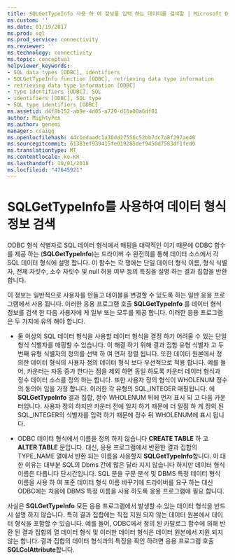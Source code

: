 ```yaml
---
title: SQLGetTypeInfo 사용 하 여 정보를 입력 하는 데이터를 검색할 | Microsoft Docs
ms.custom: ''
ms.date: 01/19/2017
ms.prod: sql
ms.prod_service: connectivity
ms.reviewer: ''
ms.technology: connectivity
ms.topic: conceptual
helpviewer_keywords:
- SQL data types [ODBC], identifiers
- SQLGetTypeInfo function [ODBC], retrieving data type information
- retrieving data type information [ODBC]
- type identifiers [ODBC], SQL
- identifiers [ODBC], SQL type
- SQL type identifiers [ODBC]
ms.assetid: d4f8b152-ab9e-4d05-a720-d10a08a6df81
author: MightyPen
ms.author: genemi
manager: craigg
ms.openlocfilehash: 44c1edaadc1a30dd27556c52bb7dc7a8f297ae48
ms.sourcegitcommit: 61381ef939415fe019285def9450d7583df1fed0
ms.translationtype: MT
ms.contentlocale: ko-KR
ms.lasthandoff: 10/01/2018
ms.locfileid: "47645921"
---
```

# <a name="retrieving-data-type-information-with-sqlgettypeinfo"></a>SQLGetTypeInfo를 사용하여 데이터 형식 정보 검색
ODBC 형식 식별자로 SQL 데이터 형식에서 매핑을 대략적인 이기 때문에 ODBC 함수를 제공 하는 (**SQLGetTypeInfo**)는 드라이버 수 완전히를 통해 데이터 소스에서 각 SQL 데이터 형식에 설명 합니다. 이 함수는 각 행에는 단일 데이터 형식 이름, 형식 식별자, 전체 자릿수, 소수 자릿수 및 null 허용 여부 등의 특징을 설명 하는 결과 집합을 반환 합니다.  
  
 이 정보는 일반적으로 사용자를 만들고 테이블을 변경할 수 있도록 하는 일반 응용 프로그램에서 사용 됩니다. 이러한 응용 프로그램 호출 **SQLGetTypeInfo** 를 데이터 형식 정보를 검색 한 다음 사용자에 게 일부 또는 모두를 제공 합니다. 이러한 응용 프로그램은 두 가지에 유의 해야 합니다.  
  
-   둘 이상의 SQL 데이터 형식을 사용할 데이터 형식을 결정 하기 어려울 수 있는 단일 형식 식별자를 매핑할 수 있습니다. 이 해결 하기 위해 결과 집합 유형 식별자 고 두 번째 유형 식별자의 정의를 선택 하 여 먼저 정렬 됩니다. 또한 데이터 원본에서 정의한 데이터 형식의 사용자 정의 데이터 형식 보다 우선적으로 적용 합니다. 예를 들어, 카운터는 자동 증가 한다는 점을 제외 하면 동일 하도록 카운터 데이터 형식과 정수 데이터 소스를 정의 하는 합니다. 또한 사용자 정의 형식이 WHOLENUM 정수의 동의어 임을 가정 합니다. 이러한 각 유형의 SQL_INTEGER 매핑됩니다. 에 **SQLGetTypeInfo** 결과 집합, 정수 WHOLENUM 뒤에 먼저 표시 되 고 다음 카운터입니다. 사용자 정의 하지만 카운터 전에 일치 하기 때문에 더 밀접 하 게 정의 된 SQL_INTEGER의 식별자를 입력 하기 때문에 정수 뒤 WHOLENUM에 표시 됩니다.  
  
-   ODBC 데이터 형식에서 이름을 정의 하지 않습니다 **CREATE TABLE** 하 고 **ALTER TABLE** 문입니다. 대신, 응용 프로그램에서 반환한 결과 집합의 TYPE_NAME 열에서 반환 되는 이름을 사용할지 **SQLGetTypeInfo**합니다. 이 대 한 이유는 대부분 SQL의 Dbms 간에 많은 달라 지지 않습니다 하지만 데이터 형식 이름은 다릅니다 단시간입니다. SQL 문을 구문 분석 및 DBMS 특정 데이터 형식 이름을 사용 하 여 표준 데이터 형식 이름 바꾸기에 드라이버를 요구 하는 대신 ODBC에는 처음에 DBMS 특정 이름을 사용 하도록 응용 프로그램에 필요 합니다.  
  
 사실은 **SQLGetTypeInfo** 모든 응용 프로그램에서 발생할 수 있는 데이터 형식을 반드시 설명 하지 않습니다. 특히 결과 집합에는 직접 지원 되지 않는 데이터 원본에서 데이터 형식을 포함할 수 있습니다. 예를 들어, ODBC에서 정의 된 카탈로그 함수에 의해 반환 된 결과 집합의 열 데이터 형식 및 이러한 데이터 형식은 데이터 원본에서 지원 되지 않는 합니다. 결과 집합의 데이터 형식과의 특징을 확인 하려면 응용 프로그램 호출 **SQLColAttribute**합니다.
